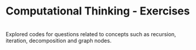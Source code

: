 # Computational Thinking - Exercises

<br> Explored codes for questions related to concepts such as recursion, iteration, decomposition and graph nodes.
